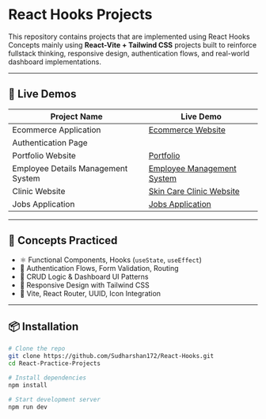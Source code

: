 # React Hooks Projects

This repository contains projects that are implemented using React Hooks Concepts mainly using **React-Vite + Tailwind CSS** projects built to reinforce fullstack thinking, responsive design, authentication flows, and real-world dashboard implementations.

---

## 🚀 Live Demos

| Project Name                        | Live Demo                                             |
|------------------------------------|-------------------------------------------------------|
| Ecommerce Application              | [Ecommerce Website](https://ecommerce-nxttrendz.onrender.com/)    |
| Authentication Page                ||
| Portfolio Website                  |[Portfolio](https://portfolio-ydke.onrender.com/)|
| Employee Details Management System | [Employee Management System](https://employee-details-management-system-2w3y.onrender.com) |
| Clinic Website                     | [Skin Care Clinic Website](https://skincare-clinic-website.onrender.com)          |
| Jobs Application                   |[Jobs Application](https://jobs-application-hk7d.onrender.com)|

---

## 🧠 Concepts Practiced

- ⚛️ Functional Components, Hooks (`useState`, `useEffect`)
- 🔐 Authentication Flows, Form Validation, Routing
- 💼 CRUD Logic & Dashboard UI Patterns
- 🎨 Responsive Design with Tailwind CSS
- 🧰 Vite, React Router, UUID, Icon Integration

---

## 📦 Installation

```bash
# Clone the repo
git clone https://github.com/Sudharshan172/React-Hooks.git
cd React-Practice-Projects

# Install dependencies
npm install

# Start development server
npm run dev
